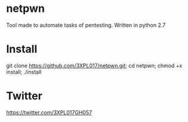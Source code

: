 # netpwn
Tool made to automate tasks of pentesting.
Written in python 2.7

# Install
git clone https://github.com/3XPL017/netpwn.git; cd netpwn; chmod +x install; ./install

# Twitter
https://twitter.com/3XPL017GH057

